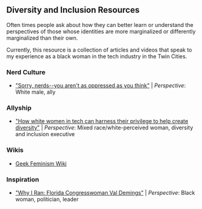 ## Diversity and Inclusion Resources

Often times people ask about how they can better learn or understand the
perspectives of those whose identities are more marginalized or differently
marginalized than their own.

Currently, this resource is a collection of articles and videos that speak to my experience
as a black woman in the tech industry in the Twin Cities.

### Nerd Culture

- ["Sorry, nerds--you aren't as oppressed as you think"](http://www.dailydot.com/via/nerds-geeks-privilege-feminism/?tw=share) |
*Perspective*: White male, ally

### Allyship

- ["How white women in tech can harness their privilege to help create diversity"](http://www.recode.net/2017/3/6/14833504/white-women-tech-work-silicon-valley-privilege-diversity) | 
*Perspective*: Mixed race/white-perceived woman, diversity and inclusion executive

### Wikis

- [Geek Feminism Wiki](http://geekfeminism.wikia.com/wiki/Geek_Feminism_Wiki)

### Inspiration

- ["Why I Ran: Florida Congresswoman Val Demings"](http://www.elle.com/culture/career-politics/news/a42259/val-demings-florida-congresswoman-interview/?src=socialflowTW) | 
*Perspective*: Black woman, politician, leader
